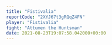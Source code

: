 ```yaml
---
title: "Fistivalia"
reportCode: "2XYJ67t3gRQqZ4FN"
player: "Fistivalia"
fight: "Attumen the Huntsman"
date: 2021-08-23T19:07:58.042000+00:00
---
```

